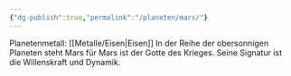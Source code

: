 ```yaml
---
{"dg-publish":true,"permalink":"/planeten/mars/"}
---
```


Planetenmetall: [[Metalle/Eisen\|Eisen]]
In der Reihe der obersonnigen Planeten steht Mars für 
Mars ist der Gotte des Krieges. Seine Signatur ist die Willenskraft und Dynamik.